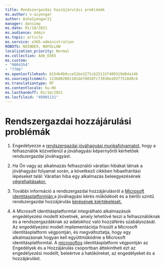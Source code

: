 ```yaml
---
title: Rendszergazdai hozzájárulási problémák
ms.author: v-aiyengar
author: AshaIyengar21
manager: dansimp
ms.date: 01/18/2021
ms.audience: Admin
ms.topic: article
ms.service: o365-administration
ROBOTS: NOINDEX, NOFOLLOW
localization_priority: Normal
ms.collection: Adm_O365
ms.custom:
- "9004354"
- "7786"
ms.openlocfilehash: 6154b4b9cce51be3271cb25132f409319d8da14b
ms.sourcegitcommit: 113b802081101de70810fc73938ea92f7518d8c6
ms.translationtype: MT
ms.contentlocale: hu-HU
ms.lasthandoff: 01/18/2021
ms.locfileid: "49901131"
---
```

# <a name="admin-consent-issues"></a>Rendszergazdai hozzájárulási problémák

1. Engedélyezze a [rendszergazdai jóváhagyási munkafolyamatot,](https://docs.microsoft.com/azure/active-directory/manage-apps/configure-admin-consent-workflow) hogy a felhasználók közvetlenül a jóváhagyási képernyőről kérhetőek rendszergazdai jóváhagyást.

1. Ha Ön vagy az alkalmazás felhasználói váratlan hibákat látnak a jóváhagyási folyamat során, a következő cikkben hibaelhárítási lépéseket talál: Váratlan hiba egy alkalmazás beleegyezésének [végrehajtásakor.](https://docs.microsoft.com/azure/active-directory/manage-apps/application-sign-in-unexpected-user-consent-error)

1. További információ a rendszergazdai hozzájárulásról a [](https://docs.microsoft.com/azure/active-directory/develop/v2-admin-consent) [Microsoft identitásplatformján,](https://docs.microsoft.com/azure/active-directory/develop/v2-admin-consent)a jóváhagyási kérés működését és a bérlői szintű rendszergazdai hozzájárulás [kérésének kiértékelését.](https://docs.microsoft.com/azure/active-directory/manage-apps/manage-consent-requests#evaluating-a-request-for-tenant-wide-admin-consent)

1. A Microsoft identitásplatformtal integrálható alkalmazások engedélyezési modellt követnek, amely lehetővé teszi a felhasználóknak és a rendszergazdáknak az adatokhoz való hozzáférés szabályozását. Az engedélyezési modell implementációja frissült a Microsoft identitásplatform végpontján, és megváltoztatja, hogy egy alkalmazásnak hogyan kell együttműködnie a Microsoft identitásplatformtal. A [microsoftos](https://docs.microsoft.com/azure/active-directory/manage-apps/manage-consent-requests#evaluating-a-request-for-tenant-wide-admin-consent) identitásplatform végpontján az Engedélyek és a Hozzájárulás csoportban áttekintheti ezt az engedélyezési modellt, beleértve a hatóköreket, az engedélyeket és a hozzájárulást.